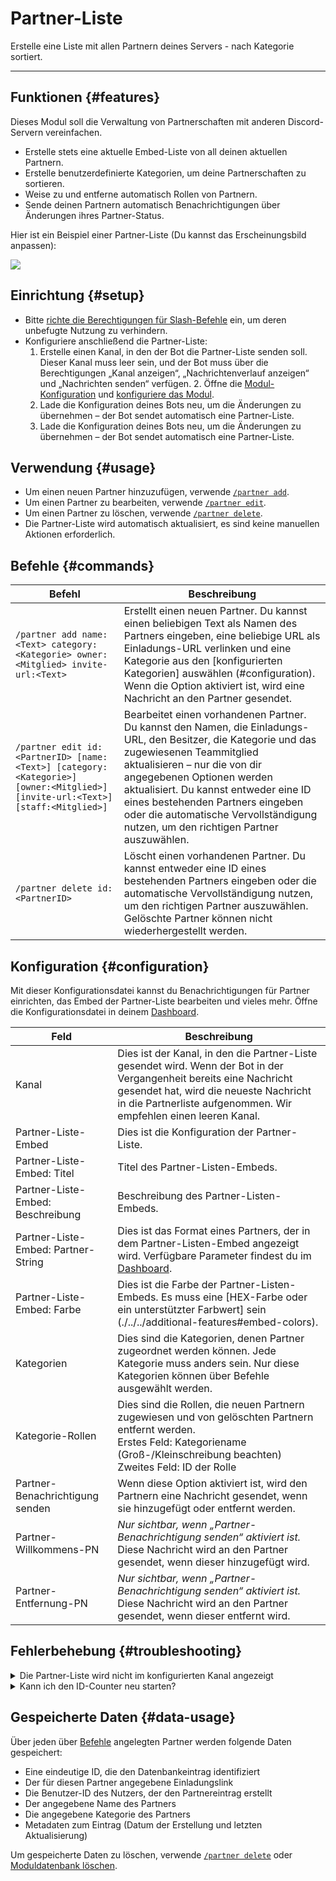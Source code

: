 # Partner-Liste

Erstelle eine Liste mit allen Partnern deines Servers - nach Kategorie sortiert.

<ModuleOverview moduleName="partner-list" />

---

## Funktionen {#features}

Dieses Modul soll die Verwaltung von Partnerschaften mit anderen Discord-Servern vereinfachen.

* Erstelle stets eine aktuelle Embed-Liste von all deinen aktuellen Partnern.
* Erstelle benutzerdefinierte Kategorien, um deine Partnerschaften zu sortieren.
* Weise zu und entferne automatisch Rollen von Partnern.
* Sende deinen Partnern automatisch Benachrichtigungen über Änderungen ihres Partner-Status.

Hier ist ein Beispiel einer Partner-Liste (Du kannst das Erscheinungsbild anpassen):

![](@site/docs/assets/custom-bot/modules/partner-list/example.png)

## Einrichtung {#setup}

* Bitte [richte die Berechtigungen für Slash-Befehle](./../../slash-commands) ein, um deren unbefugte Nutzung zu verhindern.
* Konfiguriere anschließend die Partner-Liste:
    1. Erstelle einen Kanal, in den der Bot die Partner-Liste senden soll. Dieser Kanal muss leer sein, und der Bot muss über die Berechtigungen „Kanal anzeigen“, „Nachrichtenverlauf anzeigen“ und „Nachrichten senden“ verfügen.
        2. Öffne die [Modul-Konfiguration](https://scnx.app/de/glink?page=bot/configuration?file=partner-list%7Cconfig)
       und [konfiguriere das Modul](#configuration).
    3. Lade die Konfiguration deines Bots neu, um die Änderungen zu übernehmen – der Bot sendet automatisch eine Partner-Liste.
    4. Lade die Konfiguration deines Bots neu, um die Änderungen zu übernehmen – der Bot sendet automatisch eine Partner-Liste.

## Verwendung {#usage}

* Um einen neuen Partner hinzuzufügen, verwende [`/partner add`](#commands).
* Um einen Partner zu bearbeiten, verwende [`/partner edit`](#commands).
* Um einen Partner zu löschen, verwende [`/partner delete`](#commands).
* Die Partner-Liste wird automatisch aktualisiert, es sind keine manuellen Aktionen erforderlich.

## Befehle {#commands}

<SlashCommandExplanation />

| Befehl | Beschreibung |
|--------------------------------------------------------------------------------------------------------------------------|-----------------------------------------------------------------------------------------------------------------------------------------------------------------------------------------------------------------------------------------------------------------|
| `/partner add name:<Text> category:<Kategorie> owner:<Mitglied> invite-url:<Text>` | Erstellt einen neuen Partner. Du kannst einen beliebigen Text als Namen des Partners eingeben, eine beliebige URL als Einladungs-URL verlinken und eine Kategorie aus den [konfigurierten Kategorien] auswählen (#configuration). Wenn die Option aktiviert ist, wird eine Nachricht an den Partner gesendet. |
| `/partner edit id:<PartnerID> [name:<Text>] [category:<Kategorie>] [owner:<Mitglied>] [invite-url:<Text>] [staff:<Mitglied>]` | Bearbeitet einen vorhandenen Partner. Du kannst den Namen, die Einladungs-URL, den Besitzer, die Kategorie und das zugewiesenen Teammitglied aktualisieren – nur die von dir angegebenen Optionen werden aktualisiert. Du kannst entweder eine ID eines bestehenden Partners eingeben oder die automatische Vervollständigung nutzen, um den richtigen Partner auszuwählen. |
| `/partner delete id:<PartnerID>` | Löscht einen vorhandenen Partner. Du kannst entweder eine ID eines bestehenden Partners eingeben oder die automatische Vervollständigung nutzen, um den richtigen Partner auszuwählen. Gelöschte Partner können nicht wiederhergestellt werden. |

## Konfiguration {#configuration}

Mit dieser Konfigurationsdatei kannst du Benachrichtigungen für Partner einrichten, das Embed der Partner-Liste bearbeiten und vieles mehr. 
Öffne die Konfigurationsdatei in
deinem [Dashboard](https://scnx.app/de/glink?page=bot/configuration?file=partner-list%7Cconfig).

| Feld | Beschreibung |
|------------------------------------|-------------------------------------------------------------------------------------------------------------------------------------------------------------------------------------------------------|
| Kanal | Dies ist der Kanal, in den die Partner-Liste gesendet wird. Wenn der Bot in der Vergangenheit bereits eine Nachricht gesendet hat, wird die neueste Nachricht in die Partnerliste aufgenommen. Wir empfehlen einen leeren Kanal. |
| Partner-Liste-Embed | Dies ist die Konfiguration der Partner-Liste. |
| Partner-Liste-Embed: Titel | Titel des Partner-Listen-Embeds. |
| Partner-Liste-Embed: Beschreibung | Beschreibung des Partner-Listen-Embeds. |
| Partner-Liste-Embed: Partner-String | Dies ist das Format eines Partners, der in dem Partner-Listen-Embed angezeigt wird. Verfügbare Parameter findest du im [Dashboard](https://scnx.app/de/glink?page=bot/configuration?file=partner-list%7Cconfig). |
| Partner-Liste-Embed: Farbe | Dies ist die Farbe der Partner-Listen-Embeds. Es muss eine [HEX-Farbe oder ein unterstützter Farbwert] sein (./../../additional-features#embed-colors). |
| Kategorien | Dies sind die Kategorien, denen Partner zugeordnet werden können. Jede Kategorie muss anders sein. Nur diese Kategorien können über Befehle ausgewählt werden. |
| Kategorie-Rollen | Dies sind die Rollen, die neuen Partnern zugewiesen und von gelöschten Partnern entfernt werden.<br />Erstes Feld: Kategoriename (Groß-/Kleinschreibung beachten)<br/>Zweites Feld: ID der Rolle |
| Partner-Benachrichtigung senden | Wenn diese Option aktiviert ist, wird den Partnern eine Nachricht gesendet, wenn sie hinzugefügt oder entfernt werden. |
| Partner-Willkommens-PN | <i>Nur sichtbar, wenn „Partner-Benachrichtigung senden“ aktiviert ist.</i><br/>Diese Nachricht wird an den Partner gesendet, wenn dieser hinzugefügt wird. |
| Partner-Entfernung-PN | <i>Nur sichtbar, wenn „Partner-Benachrichtigung senden“ aktiviert ist.</i><br/>Diese Nachricht wird an den Partner gesendet, wenn dieser entfernt wird. |
## Fehlerbehebung {#troubleshooting}

<details>
    <summary>Die Partner-Liste wird nicht im konfigurierten Kanal angezeigt</summary>
    <ul>
        <li>Stelle sicher, dass der gewünschte Kanal leer ist.</li>
        <li>Stelle sicher, dass der Bot über die Berechtigungen „Kanal anzeigen“, „Nachrichten senden“ und „Nachrichtenverlauf anzeigen“ für den Kanal verfügt.</li>
        <li>Stelle sicher, dass keiner deiner Kategoriefelder leer ist.</li>
        <li>Stelle sicher, dass du in der Konfiguration einen <a href="./../../additional-features#embed-colors">richtigen Farbwert</a> angegeben hast.</li>
        <li>Starte deinen Bot neu.</li>
    </ul>
</details>

<details>
    <summary>Kann ich den ID-Counter neu starten?</summary>
    Nein. Die ID ist eine eindeutige Identifikationsnummer und kann nicht zurückgesetzt werden. Dies ist eine technische Einschränkung – du kannst den Parameter <code>%id%</code> aus deinem „partner-string“ unter „Partner-Liste-Embed“ in deiner <a href="https://scnx.app" entfernen /de/glink?page=bot/configuration?file=partner-list%7Cconfig">Modulkonfiguration</a>, falls dich das stört.
</details>

## Gespeicherte Daten {#data-usage}

Über jeden über [Befehle](#commands) angelegten Partner werden folgende Daten gespeichert:

* Eine eindeutige ID, die den Datenbankeintrag identifiziert
* Der für diesen Partner angegebene Einladungslink
* Die Benutzer-ID des Nutzers, der den Partnereintrag erstellt
* Der angegebene Name des Partners
* Die angegebene Kategorie des Partners
* Metadaten zum Eintrag (Datum der Erstellung und letzten Aktualisierung)

Um gespeicherte Daten zu löschen, verwende [`/partner delete`](#commands)
oder [Moduldatenbank löschen](./../../additional-features#reset-module-database).
